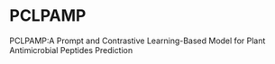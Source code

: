 # PCLPAMP
PCLPAMP:A Prompt and Contrastive Learning-Based Model for Plant Antimicrobial Peptides Prediction
